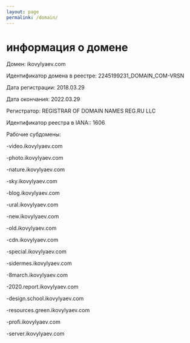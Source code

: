 ```yaml
---
layout: page
permalink: /domain/
---
```

<h1 class="disply-4 mb-3">информация о домене</h1>
<p>Домен: ikovylyaev.com</p>
<p>Идентификатор домена в реестре: 2245199231_DOMAIN_COM-VRSN</p>
<p>Дата регистрации: 2018.03.29</p>
<p>Дата окончания: 2022.03.29</p>
<p>Регистратор: REGISTRAR OF DOMAIN NAMES REG.RU LLC</p>
<p>Идентификатор реестра в IANA:: 1606</p>
<p>Рабочие субдомены:</p>
<p>    -video.ikovylyaev.com</p>
<p>    -photo.ikovylyaev.com</p>
<p>    -nature.ikovylyaev.com</p>
<p>    -sky.ikovylyaev.com</p>
<p>    -blog.ikovylyaev.com</p>
<p>    -ural.ikovylyaev.com</p>
<p>    -new.ikovylyaev.com</p>
<p>    -old.ikovylyaev.com</p>
<p>    -cdn.ikovylyaev.com</p>
<p>    -special.ikovylyaev.com</p>
<p>    -sidermes.ikovylyaev.com</p>
<p>    -8march.ikovylyaev.com</p>
<p>    -2020.report.ikovylyaev.com</p>
<p>    -design.school.ikovylyaev.com</p>
<p>    -resources.green.ikovylyaev.com</p>
<p>    -profi.ikovylyaev.com</p>
<p>    -server.ikovylyaev.com</p>
